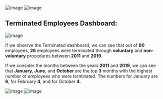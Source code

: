 ![image](https://github.com/github-aapmor/PowerBI-Reports/assets/149660927/f6650895-8dbc-42f7-99a1-1e4d3a4c5a0a)
![image](https://github.com/github-aapmor/PowerBI-Reports/assets/149660927/cd5bbe30-d23a-4913-b627-9e9a553222fe)


## Terminated Employees Dashboard:




![image](https://github.com/github-aapmor/PowerBI-Reports/assets/149660927/65ec0c75-de11-49e3-8413-062de349372d)

If we observe the Terminated dashboard, we can see that out of **90** employees, **26** employees were terminated through **voluntary** and **non-voluntary** procedures between **2011** and **2019**.

If we consider the months between the years **2011** and **2019**, we can see that **January**, **June**, and **October** are the top **3** months with the highest number of employees who were terminated. The numbers for January are **6**, for February **4**, and for October **4**.

![image](https://github.com/github-aapmor/PowerBI-Reports/assets/149660927/5fcdd7f9-f7fb-48ed-8afa-f2712891b945)
![image](https://github.com/github-aapmor/PowerBI-Reports/assets/149660927/c837cb12-7be4-46f3-a3f7-707b13180d9e)


